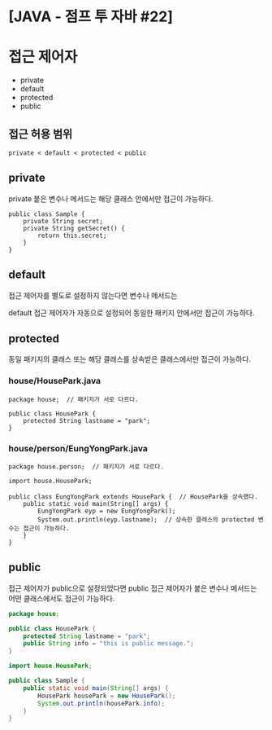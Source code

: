 # [JAVA - 점프 투 자바 #22] 

# 접근 제어자

- private
- default
- protected
- public

## 접근 허용 범위
```
private < default < protected < public
```

## private
private 붙은 변수나 메서드는 해당 클래스 안에서만 접근이 가능하다.
```
public class Sample {
    private String secret;
    private String getSecret() {
        return this.secret;
    }
}
```

## default
접근 제어자를 별도로 설정하지 않는다면 변수나 메서드는 

default 접근 제어자가 자동으로 설정되어 동일한 패키지 안에서만 접근이 가능하다.

## protected

동일 패키지의 클래스 또는 해당 클래스를 상속받은 클래스에서만 접근이 가능하다.

### house/HousePark.java
```
package house;  // 패키지가 서로 다르다.

public class HousePark {
    protected String lastname = "park";
}
```
### house/person/EungYongPark.java
```
package house.person;  // 패키지가 서로 다르다.

import house.HousePark;

public class EungYongPark extends HousePark {  // HousePark을 상속했다.
    public static void main(String[] args) {
        EungYongPark eyp = new EungYongPark();
        System.out.println(eyp.lastname);  // 상속한 클래스의 protected 변수는 접근이 가능하다.
    }
}
```

## public
접근 제어자가 public으로 설정되었다면 public 접근 제어자가 붙은 변수나 메서드는 어떤 클래스에서도 접근이 가능하다.
```java
package house;

public class HousePark {
    protected String lastname = "park";
    public String info = "this is public message.";
}
```
```java
import house.HousePark;

public class Sample {
    public static void main(String[] args) {
        HousePark housePark = new HousePark();
        System.out.println(housePark.info);
    }
}
```